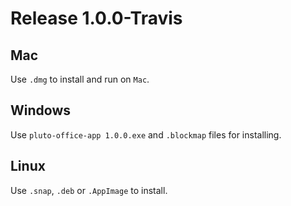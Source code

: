 # Release 1.0.0-Travis

## Mac

Use ```.dmg``` to install and run on ```Mac```.


## Windows

Use ```pluto-office-app 1.0.0.exe``` and ```.blockmap``` files for installing.

## Linux

Use ```.snap```, ```.deb``` or ```.AppImage``` to install.
